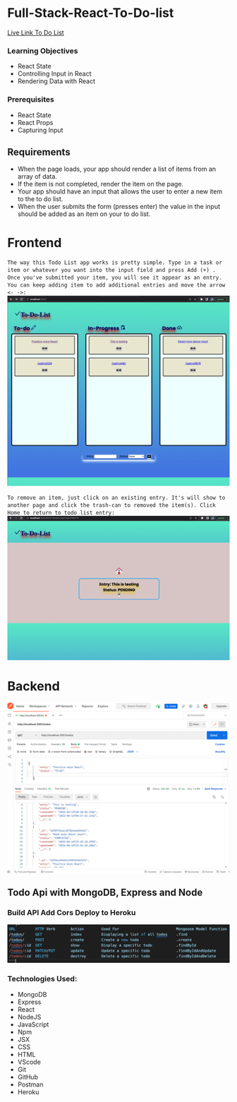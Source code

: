 # Full-Stack-React-To-Do-list

[Live Link To Do List](https://beautiful-nasturtium-86c60b.netlify.app/)


### Learning Objectives
- React State
- Controlling Input in React
- Rendering Data with React
### Prerequisites
- React State
- React Props
- Capturing Input

## Requirements
- When the page loads, your app should render a list of items from an array of data.
- If the item is not completed, render the item on the page.
- Your app should have an input that allows the user to enter a new item to the to do list.
- When the user submits the form (presses enter) the value in the input should be added as an item on your to do list.

# Frontend

`The way this Todo List app works is pretty simple. Type in a task or item or whatever you want into the input field and press Add (+) . Once you've submitted your item, you will see it appear as an entry. You can keep adding item to add additional entries and move the arrow <- ->:`
![To-Do-List](./assets/todo1.jpeg)

`To remove an item, just click on an existing entry. It's will show to another page and click the trash-can to removed the item(s). Click Home to return to todo list entry:`
![To-Do-List](./assets/show.jpeg)


# Backend

![To-Do-List](./assets/backend.jpeg)

## Todo Api with MongoDB, Express and Node

### Build API Add Cors Deploy to Heroku

![To-Do-List](./assets/route.jpeg)

### Technologies Used:

- MongoDB
- Express
- React
- NodeJS
- JavaScript
- Npm
- JSX
- CSS
- HTML
- VScode
- Git
- GitHub
- Postman
- Heroku